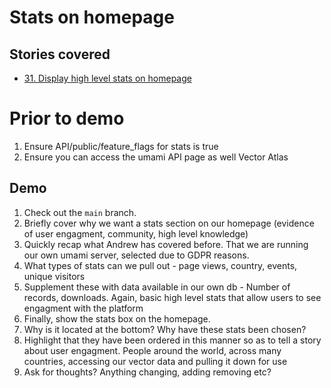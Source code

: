 # Stats on homepage

## Stories covered
- [31. Display high level stats on homepage ](https://github.com/icipe-official/vectoratlas-software-code/issues/31)


# Prior to demo
1. Ensure API/public/feature_flags for stats is true
1. Ensure you can access the umami API page as well Vector Atlas

## Demo
1. Check out the `main` branch.
1. Briefly cover why we want a stats section on our homepage (evidence of user engagment, community, high level knowledge)
1. Quickly recap what Andrew has covered before. That we are running our own umami server, selected due to GDPR reasons.
1. What types of stats can we pull out - page views, country, events, unique visitors
1. Supplement these with data available in our own db - Number of records, downloads. Again, basic high level stats that allow users to see engagment with the platform
1. Finally, show the stats box on the homepage.
1. Why is it located at the bottom? Why have these stats been chosen? 
1. Highlight that they have been ordered in this manner so as to tell a story about user engagment. People around the world, across many countries, accessing our vector data and pulling it down for use
1. Ask for thoughts? Anything changing, adding removing etc?


